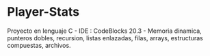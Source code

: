 # Player-Stats
Proyecto en lenguaje C - IDE : CodeBlocks 20.3 - Memoria dinamica, punteros dobles, recursion, listas enlazadas, filas, arrays, estructuras compuestas, archivos.
